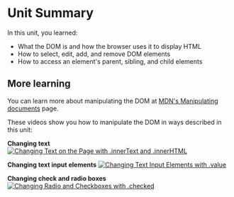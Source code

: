 # Unit Summary

In this unit, you learned:

-   What the DOM is and how the browser uses it to display HTML
-   How to select, edit, add, and remove DOM elements
-   How to access an element's parent, sibling, and child elements

## More learning

You can learn more about manipulating the DOM at [MDN's Manipulating documents](https://developer.mozilla.org/en-US/docs/Learn/JavaScript/Client-side_web_APIs/Manipulating_documents) page.

These videos show you how to manipulate the DOM in ways described in this unit:

**Changing text**
[![Changing Text on the Page with .innerText and .innerHTML](https://img.youtube.com/vi/9s5YPhmyNFg/0.jpg)](https://www.youtube.com/watch?v=9s5YPhmyNFg)


**Changing text input elements**
[![Changing Text Input Elements with .value](https://img.youtube.com/vi/H075i8WqCrw/0.jpg)](https://www.youtube.com/watch?v=H075i8WqCrw)


**Changing check and radio boxes**
[![Changing Radio and Checkboxes with .checked](https://img.youtube.com/vi/wT5g912GKTY/0.jpg)](https://www.youtube.com/watch?v=wT5g912GKTY)

